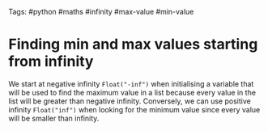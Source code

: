 Tags: #python #maths #infinity #max-value #min-value

# Finding min and max values starting from infinity
We start at negative infinity `Float("-inf")` when initialising a variable that will be used to find the maximum value in a list because every value in the list will be greater than negative infinity. Conversely, we can use positive infinity `Float("inf")` when looking for the minimum value since every value will be smaller than infinity.

